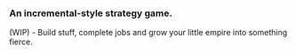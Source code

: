### An incremental-style strategy game. 

(WIP) - Build stuff, complete jobs and grow your little empire into something fierce. 

